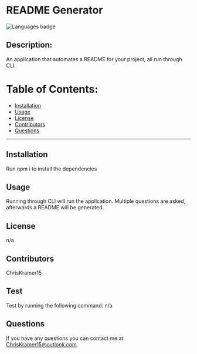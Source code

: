 # README Generator

![Languages badge](https://img.shields.io/github/languages/count/ChrisKramer15/readme-generator)

## Description:

An application that automates a README for your project, all run through CLI.

# Table of Contents:

- [Installation ](#installation)
- [Usage](#usage)
- [License](#license)
- [Contributors](#contributors)
- [Questions](#questions)

---

## Installation

Run npm i to install the dependencies

## Usage

Running through CLI will run the application. Multiple questions are asked, afterwards a README will be generated.

## License

n/a

## Contributors

ChrisKramer15

## Test

Test by running the following command:
n/a

## Questions

If you have any questions you can contact me at ChrisKramer15@outlook.com.
